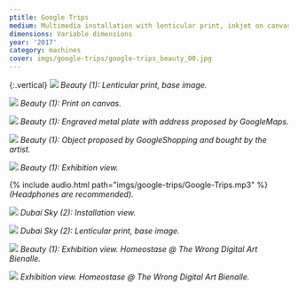 ```yaml
---
ptitle: Google Trips
medium: Multimedia installation with lenticular print, inkjet on canvas, audio, engraved metal and objects
dimensions: Variable dimensions
year: '2017'
category: machines
cover: imgs/google-trips/google-trips_beauty_00.jpg
---
```

{:.vertical}
![]({{site.baseurl}}/imgs/google-trips/google-trips_beauty_base.jpg)
_Beauty (1): Lenticular print, base image._

![]({{site.baseurl}}/imgs/google-trips/google-trips_pintura.jpg)
_Beauty (1): Print on canvas._

![]({{site.baseurl}}/imgs/google-trips/google-trips_placa-metal.jpg)
_Beauty (1): Engraved metal plate with address proposed by GoogleMaps._

![]({{site.baseurl}}/imgs/google-trips/google-trips_rimel.jpg)
_Beauty (1): Object proposed by GoogleShopping and bought by the artist._

![]({{site.baseurl}}/imgs/google-trips/google-trips_instalacao_00.jpg)
_Beauty (1): Exhibition view._

{% include audio.html path="imgs/google-trips/Google-Trips.mp3" %}
_(Headphones are recommended)._

![]({{site.baseurl}}/imgs/google-trips/google-trips_dubai-sky_00.jpg)
_Dubai Sky (2): Installation view._

![]({{site.baseurl}}/imgs/google-trips/google-trips_dubai-sky_base.jpg)
_Dubai Sky (2): Lenticular print, base image._

![]({{site.baseurl}}/imgs/google-trips/google-trips_the-wrong_00.jpg)
_Beauty (1): Exhibition view. Homeostase @ The Wrong Digital Art Bienalle._

![]({{site.baseurl}}/imgs/google-trips/google-trips_the-wrong_01.jpg)
_Exhibition view. Homeostase @ The Wrong Digital Art Bienalle._
